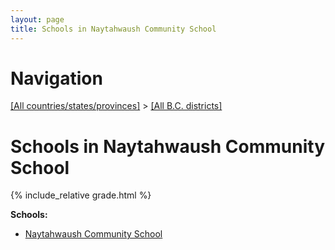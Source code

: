 ```yaml
---
layout: page
title: Schools in Naytahwaush Community School
---
```

# Navigation

[[All countries/states/provinces]](../..) > [[All B.C. districts]](..)

# Schools in Naytahwaush Community School

{% include_relative grade.html %}

**Schools:**

- [Naytahwaush Community School](Naytahwaush_Community_School.md)
